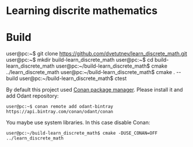 Learning discrite mathematics
=============================

Build
=====
   user@pc:~$ git clone https://github.com/dvetutnev/learn_discrete_math.git
   user@pc:~$ mkdir build-learn_discrete_math
   user@pc:~$ cd build-learn_discrete_math
   user@pc:~/build-learn_discrete_math$ cmake ../learn_discrete_math
   user@pc:~/build-learn_discrete_math$ cmake . --build
   user@pc:~/build-learn_discrete_math$ ctest


By default this project used [Conan package manager](http://conan.io). Please install it and add Odant repository:

    user@pc:~$ conan remote add odant-bintray https://api.bintray.com/conan/odant/conan

You maybe use system libraries. In this case disable Conan:

    user@pc:~/build-learn_discrete_math$ cmake -DUSE_CONAN=OFF ../learn_discrete_math